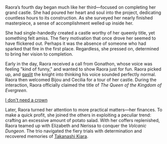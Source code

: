 Raora’s fourth day began much like her third—focused on completing her grand castle. She had poured her heart and soul into the project, dedicating countless hours to its construction. As she surveyed her nearly finished masterpiece, a sense of accomplishment welled up inside her.

She had single-handedly created a castle worthy of her queenly title, yet something felt amiss. The fiery motivation that once drove her seemed to have flickered out. Perhaps it was the absence of someone who had sparked that fire in the first place. Regardless, she pressed on, determined to bring her vision to completion.

Early in the day, Raora received a call from Gonathon, whose voice was feeling "kind of funny," and wanted to show Raora just for fun. Raora picked up, and [gaslit](https://www.youtube.com/live/Y0H168Iq8aY?feature=shared&t=3874) the knight into thinking his voice sounded perfectly normal. Raora then welcomed Bijou and Cecilia for a tour of her castle. During the interaction, Raora officially claimed the title of _The Queen of the Kingdom of Evergreen._

[I don't need a crown](#embed:https://www.youtube.com/live/Y0H168Iq8aY?feature=shared&t=4662)

Later, Raora turned her attention to more practical matters—her finances. To make a quick profit, she joined the others in exploiting a peculiar trend: crafting an excessive amount of potato salad. With her coffers replenished, Raora teamed up with Elizabeth and Nerissa to conquer the _Volcanic Dungeon_. The trio navigated the fiery trials with determination and recovered memories of [Takanashi Kiara](https://www.youtube.com/live/Y0H168Iq8aY?feature=shared&t=15009).
